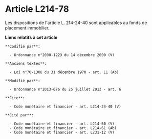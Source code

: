 # Article L214-78

Les dispositions de l'article L. 214-24-40 sont applicables au fonds de placement immobilier.

**Liens relatifs à cet article**

	**Codifié par**:

	  - Ordonnance n°2000-1223 du 14 décembre 2000 (V)

	**Anciens textes**:

	  - Loi n°70-1300 du 31 décembre 1970 - art. 11 (Ab)

	**Modifié par**:

	  - Ordonnance n°2013-676 du 25 juillet 2013 - art. 6

	**Cite**:

	  - Code monétaire et financier - art. L214-24-40 (V)

	**Cité par**:

	  - Code monétaire et financier - art. L214-60 (V)
	  - Code monétaire et financier - art. L214-61 (Ab)
	  - Code monétaire et financier - art. L231-12 (V)
